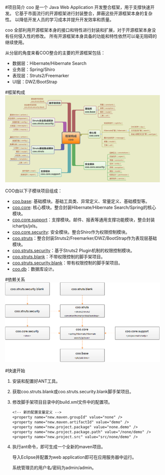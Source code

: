 #项目简介
coo 是一个 Java Web Application 开发整合框架，用于支撑快速开发。
它基于市面流行的开源框架进行封装整合，屏蔽这些开源框架本身的复杂性。
以降低开发人员的学习成本并提升开发效率和质量。

coo 全部利用开源框架本身的接口和特性进行封装和扩展，对于开源框架本身没有任何侵入性的修改。
所有开源框架本身具备的功能和特性依然可以毫无阻碍的继续使用。

从分层的角度来看COO整合的主要的开源框架包括：
* 数据层：Hibernate/Hibernate Search
* 业务层：Spring/Shiro
* 表现层：Struts2/Freemarker
* UI层：DWZ/BootStrap

#框架构成
![框架构成](框架构成.png)

COO由以下子模块项目组成：
* [coo.base](coo.base): 基础模块。基础工具类、异常定义、常量定义、基础模型等。
* [coo.core](coo.core): 核心模块。整合封装Hibernate/Hibernate Search/Spring的核心模块。
* [coo.core.support](coo.core.support)：支撑模块。邮件、报表等通用支撑功能模块，整合封装ichartjs/jxls。
* [coo.core.security](coo.core.security): 安全模块。整合Shiro作为权限控制模块。
* [coo.struts](coo.struts)：整合封装Struts2/Freemarker/DWZ/BootStrap作为表现层基础模块。
* [coo.struts.security](coo.struts.security)：基于Struts2 Plugin机制的权限控制模块。
* [coo.struts.blank](coo.struts.blank)：不带权限控制的脚手架项目。
* [coo.struts.security.blank](coo.struts.security.blank)：带有权限控制的脚手架项目。
* [coo.db](coo.db)：数据库设计。

#依赖关系
![依赖关系](依赖关系.png)

#快速开始
1.	安装和配置好ANT工具。
2.	获取coo.struts.blank或coo.struts.security.blank脚手架项目。
3.	修改脚手架项目目录中的build.xml文件中的配置项。

		<!-- 新的配置变量定义 -->
		<property name="new.maven.groupId" value="none" />
		<property name="new.maven.artifactId" value="demo" />
		<property name="new.project.package" value="none.demo" />
		<property name="new.project.package.path" value="/none/demo" />
		<property name="new.project.src" value="src/none/demo" />
		
4.	执行ant命令，即可生成一个全新的maven项目。

	导入Eclipse并配置为web application即可在应用服务器中运行。
	
	系统管理员的用户名/密码为admin/admin。